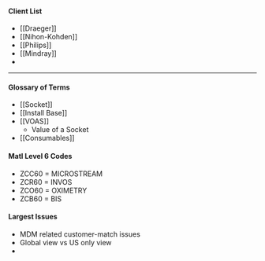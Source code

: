 


#### Client List
- [[Draeger]]
- [[Nihon-Kohden]]
- [[Philips]]
- [[Mindray]]
- 
---
#### Glossary of Terms
- [[Socket]]
- [[Install Base]]
- [[VOAS]]
	- Value of a Socket
- [[Consumables]]

#### Matl Level 6 Codes
- ZCC60 = MICROSTREAM
- ZCR60 = INVOS
- ZCO60 = OXIMETRY
- ZCB60 = BIS
#### Largest Issues
- MDM related customer-match issues
- Global view vs US only view
- 
